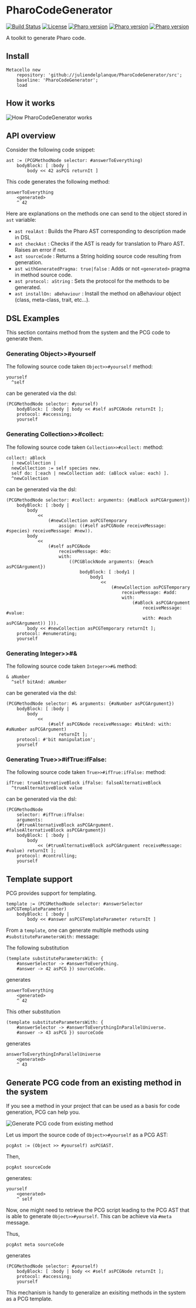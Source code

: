 # PharoCodeGenerator
[![Build Status](https://travis-ci.org/juliendelplanque/PharoCodeGenerator.svg?branch=master)](https://travis-ci.org/juliendelplanque/PharoCodeGenerator)
[![License](https://img.shields.io/badge/license-MIT-blue.svg)](LICENSE)
[![Pharo version](https://img.shields.io/badge/Pharo-6.1-%23aac9ff.svg)](https://pharo.org/download)
[![Pharo version](https://img.shields.io/badge/Pharo-7.0-%23aac9ff.svg)](https://pharo.org/download)
[![Pharo version](https://img.shields.io/badge/Pharo-8.0-%23aac9ff.svg)](https://pharo.org/download)

A toolkit to generate Pharo code.

## Install

```st
Metacello new
	repository: 'github://juliendelplanque/PharoCodeGenerator/src';
	baseline: 'PharoCodeGenerator';
	load
```

## How it works

![How PharoCodeGenerator works](resources/howitworks.png)

## API overview

Consider the following code snippet:

```st
ast := (PCGMethodNode selector: #answerToEverything)
	bodyBlock: [ :body |
		body << 42 asPCG returnIt ]
```

This code generates the following method:

```st
answerToEverything
	<generated>
	^ 42
```

Here are explanations on the methods one can send to the object stored in `ast` variable:

- `ast realAst` : Builds the Pharo AST corresponding to description made in DSL
- `ast checkAst` : Checks if the AST is ready for translation to Pharo AST. Raises an error if not.
- `ast sourceCode` : Returns a String holding source code resulting from generation.
- `ast withGeneratedPragma: true|false` : Adds or not `<generated>` pragma in method source code.
- `ast protocol: aString` : Sets the protocol for the methods to be generated.
- `ast installOn: aBehaviour` : Install the method on aBehaviour object (class, meta-class, trait, etc...).

## DSL Examples
This section contains method from the system and the PCG code to generate them.

### Generating Object>>#yourself

The following source code taken `Object>>#yourself` method:

```st
yourself  ^self
```

can be generated via the dsl:

```st
(PCGMethodNode selector: #yourself)	bodyBlock: [ :body | body << #self asPCGNode returnIt ];	protocol: #accessing;	yourself
```

### Generating Collection>>#collect:

The following source code taken `Collection>>#collect:` method:

```st
collect: aBlock  | newCollection |  newCollection := self species new.  self do: [:each | newCollection add: (aBlock value: each) ].  ^newCollection
```

can be generated via the dsl:

```st
(PCGMethodNode selector: #collect: arguments: {#aBlock asPCGArgument})	bodyBlock: [ :body | 		body			<<				(#newCollection asPCGTemporary					assign: ((#self asPCGNode receiveMessage: #species) receiveMessage: #new)).		body			<<				(#self asPCGNode					receiveMessage: #do:					with:						((PCGBlockNode arguments: {#each asPCGArgument})							bodyBlock: [ :body1 | 								body1									<<										(#newCollection asPCGTemporary											receiveMessage: #add:											with:												(#aBlock asPCGArgument													receiveMessage: #value:													with: #each asPCGArgument)) ])).		body << #newCollection asPCGTemporary returnIt ];	protocol: #enumerating;	yourself
```

### Generating Integer>>#&

The following source code taken `Integer>>#&` method:

```st
& aNumber  ^self bitAnd: aNumber
```

can be generated via the dsl:

```st
(PCGMethodNode selector: #& arguments: {#aNumber asPCGArgument})	bodyBlock: [ :body | 		body			<<				(#self asPCGNode receiveMessage: #bitAnd: with: #aNumber asPCGArgument)					returnIt ];	protocol: #'bit manipulation';	yourself
```

### Generating True>>#ifTrue:ifFalse:

The following source code taken `True>>#ifTrue:ifFalse:` method:

```st
ifTrue: trueAlternativeBlock ifFalse: falseAlternativeBlock  ^trueAlternativeBlock value
```

can be generated via the dsl:

```st
(PCGMethodNode	selector: #ifTrue:ifFalse:	arguments:	{#trueAlternativeBlock asPCGArgument.#falseAlternativeBlock asPCGArgument})	bodyBlock: [ :body | 		body			<< (#trueAlternativeBlock asPCGArgument receiveMessage: #value) returnIt ];	protocol: #controlling;	yourself
```

## Template support
PCG provides support for templating.

```st
template := (PCGMethodNode selector: #answerSelector asPCGTemplateParameter)
	bodyBlock: [ :body |
		body << #answer asPCGTemplateParameter returnIt ]
```

From a `template`, one can generate multiple methods using `#substituteParametersWith:` message:

The following substitution

```st
(template substituteParametersWith: { 
	#answerSelector -> #answerToEverything.
	#answer -> 42 asPCG }) sourceCode.
```

generates

```st
answerToEverything
	<generated>
	^ 42
```

This other substitution

```st
(template substituteParametersWith: { 
	#answerSelector -> #answerToEverythingInParallelUniverse.
	#answer -> 43 asPCG }) sourceCode
```

generates

```st
answerToEverythingInParallelUniverse
	<generated>
	^ 43
```

## Generate PCG code from an existing method in the system
If you see a method in your project that can be used as a basis for code generation, PCG can help you.

![Generate PCG code from existing method](resources/fromexistingmethod.png)

Let us import the source code of `Object>>#yourself` as a PCG AST:

```st
pcgAst := (Object >> #yourself) asPCGAST.
```

Then,

```st
pcgAst sourceCode
```

generates:

```st
yourself
	<generated>
	^ self
```

Now, one might need to retrieve the PCG script leading to the PCG AST that is able to generate `Object>>#yourself`. This can be achieve via `#meta` message.

Thus,

```st
pcgAst meta sourceCode
```

generates

```st
(PCGMethodNode selector: #yourself)
	bodyBlock: [ :body | body << #self asPCGNode returnIt ];
	protocol: #accessing;
	yourself
```

This mechanism is handy to generalize an exisiting methods in the system as a PCG template.